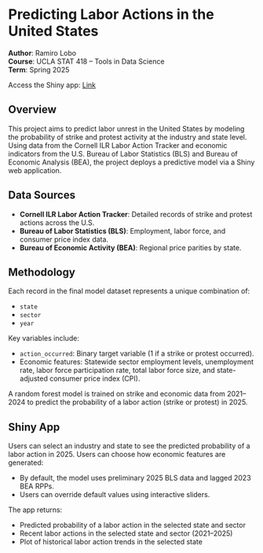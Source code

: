 # Predicting Labor Actions in the United States

**Author**: Ramiro Lobo  
**Course**: UCLA STAT 418 – Tools in Data Science  
**Term**: Spring 2025

Access the Shiny app: [Link](https://ramirolobo.shinyapps.io/stat418-finalproject/)

## Overview

This project aims to predict labor unrest in the United States by modeling the probability of strike and protest activity at the industry and state level. Using data from the Cornell ILR Labor Action Tracker and economic indicators from the U.S. Bureau of Labor Statistics (BLS) and Bureau of Economic Analysis (BEA), the project deploys a predictive model via a Shiny web application.

## Data Sources

- **Cornell ILR Labor Action Tracker**: Detailed records of strike and protest actions across the U.S.
- **Bureau of Labor Statistics (BLS)**: Employment, labor force, and consumer price index data. 
- **Bureau of Economic Activity (BEA)**: Regional price parities by state. 

## Methodology

Each record in the final model dataset represents a unique combination of:

- `state`  
- `sector`  
- `year`

Key variables include:

- `action_occurred`: Binary target variable (1 if a strike or protest occurred).
- Economic features: Statewide sector employment levels, unemployment rate, labor force participation rate, total labor force size, and state-adjusted consumer price index (CPI).

A random forest model is trained on strike and economic data from 2021–2024 to predict the probability of a labor action (strike or protest) in 2025.


## Shiny App

Users can select an industry and state to see the predicted probability of a labor action in 2025. Users can choose how economic features are generated:

- By default, the model uses preliminary 2025 BLS data and lagged 2023 BEA RPPs.
- Users can override default values using interactive sliders.

The app returns:

- Predicted probability of a labor action in the selected state and sector
- Recent labor actions in the selected state and sector (2021–2025)
- Plot of historical labor action trends in the selected state
